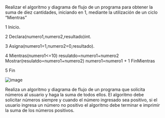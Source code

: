 Realizar el algoritmo y diagrama de flujo de un programa para obtener la suma de diez cantidades, iniciando en 1, mediante la utilización de un ciclo “Mientras”

1 Inicio.

2 Declara(numero1,numero2,resultado)int.

3 Asigna(numero1=1,numero2=0,resultado).

4 Mientras(numero1<=10) resulatdo=numero1+numero2 Mostrar(resulatdo=numero1+numero2) numero1=numero1 + 1 FinMientras

5 Fin 

![image](https://user-images.githubusercontent.com/101900664/159746157-021aab21-5f0a-43ab-bcc1-1b491478742b.png)


Realiza un algoritmo y diagrama de flujo de un programa que solicita números al usuario y haga la suma de todos ellos. El algoritmo debe solicitar números siempre y cuando el número ingresado sea positivo, si el usuario ingresa un número no positivo el algoritmo debe terminar e imprimir la suma de los números positivos.

